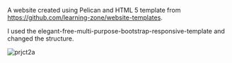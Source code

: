 A website created using Pelican and HTML 5 template from https://github.com/learning-zone/website-templates.

I used the elegant-free-multi-purpose-bootstrap-responsive-template and changed the structure.

![prjct2a](https://user-images.githubusercontent.com/22608842/176961647-3313b396-e40f-49ca-8fab-212b640bdba9.jpg)
